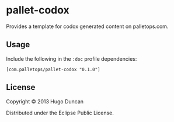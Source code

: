 # pallet-codox

Provides a template for codox generated content on palletops.com.

## Usage

Include the following in the `:doc` profile dependencies:

```
[com.palletops/pallet-codox "0.1.0"]
```

## License

Copyright © 2013 Hugo Duncan

Distributed under the Eclipse Public License.
